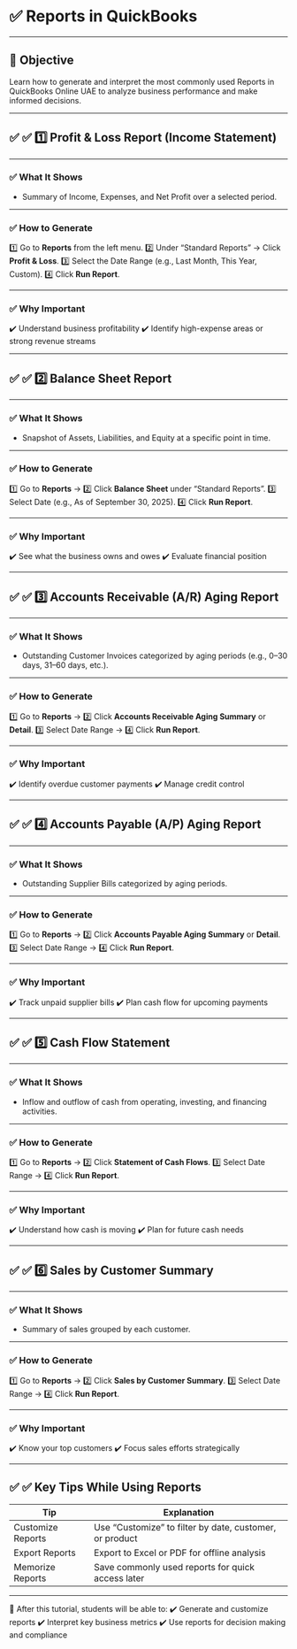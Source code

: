# ✅ Reports in QuickBooks 

---

## 🎯 **Objective**

Learn how to generate and interpret the most commonly used Reports in QuickBooks Online UAE to analyze business performance and make informed decisions.

---

## ✅ ✅ 1️⃣ Profit & Loss Report (Income Statement)

---

### ✅ What It Shows

* Summary of Income, Expenses, and Net Profit over a selected period.

---

### ✅ How to Generate

1️⃣ Go to **Reports** from the left menu.
2️⃣ Under “Standard Reports” → Click **Profit & Loss**.
3️⃣ Select the Date Range (e.g., Last Month, This Year, Custom).
4️⃣ Click **Run Report**.

---

### ✅ Why Important

✔️ Understand business profitability
✔️ Identify high-expense areas or strong revenue streams

---

## ✅ ✅ 2️⃣ Balance Sheet Report

---

### ✅ What It Shows

* Snapshot of Assets, Liabilities, and Equity at a specific point in time.

---

### ✅ How to Generate

1️⃣ Go to **Reports** →
2️⃣ Click **Balance Sheet** under “Standard Reports”.
3️⃣ Select Date (e.g., As of September 30, 2025).
4️⃣ Click **Run Report**.

---

### ✅ Why Important

✔️ See what the business owns and owes
✔️ Evaluate financial position

---

## ✅ ✅ 3️⃣ Accounts Receivable (A/R) Aging Report

---

### ✅ What It Shows

* Outstanding Customer Invoices categorized by aging periods (e.g., 0–30 days, 31–60 days, etc.).

---

### ✅ How to Generate

1️⃣ Go to **Reports** →
2️⃣ Click **Accounts Receivable Aging Summary** or **Detail**.
3️⃣ Select Date Range →
4️⃣ Click **Run Report**.

---

### ✅ Why Important

✔️ Identify overdue customer payments
✔️ Manage credit control

---

## ✅ ✅ 4️⃣ Accounts Payable (A/P) Aging Report

---

### ✅ What It Shows

* Outstanding Supplier Bills categorized by aging periods.

---

### ✅ How to Generate

1️⃣ Go to **Reports** →
2️⃣ Click **Accounts Payable Aging Summary** or **Detail**.
3️⃣ Select Date Range →
4️⃣ Click **Run Report**.

---

### ✅ Why Important

✔️ Track unpaid supplier bills
✔️ Plan cash flow for upcoming payments

---

## ✅ ✅ 5️⃣ Cash Flow Statement

---

### ✅ What It Shows

* Inflow and outflow of cash from operating, investing, and financing activities.

---

### ✅ How to Generate

1️⃣ Go to **Reports** →
2️⃣ Click **Statement of Cash Flows**.
3️⃣ Select Date Range →
4️⃣ Click **Run Report**.

---

### ✅ Why Important

✔️ Understand how cash is moving
✔️ Plan for future cash needs

---

## ✅ ✅ 6️⃣ Sales by Customer Summary

---

### ✅ What It Shows

* Summary of sales grouped by each customer.

---

### ✅ How to Generate

1️⃣ Go to **Reports** →
2️⃣ Click **Sales by Customer Summary**.
3️⃣ Select Date Range →
4️⃣ Click **Run Report**.

---

### ✅ Why Important

✔️ Know your top customers
✔️ Focus sales efforts strategically

---

## ✅ ✅ Key Tips While Using Reports

| Tip               | Explanation                                             |
| ----------------- | ------------------------------------------------------- |
| Customize Reports | Use “Customize” to filter by date, customer, or product |
| Export Reports    | Export to Excel or PDF for offline analysis             |
| Memorize Reports  | Save commonly used reports for quick access later       |

---

🌟 After this tutorial, students will be able to:
✔️ Generate and customize reports
✔️ Interpret key business metrics
✔️ Use reports for decision making and compliance